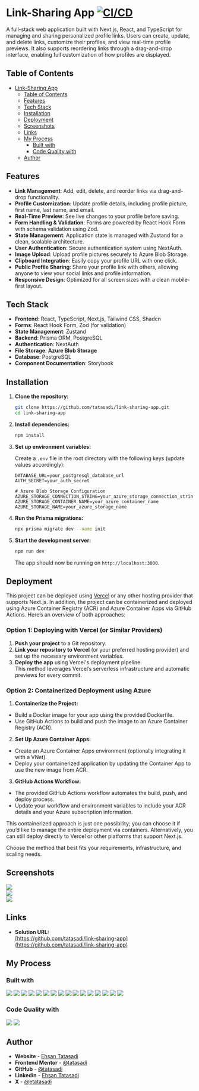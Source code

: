 # Link-Sharing App [![CI/CD](https://github.com/tatasadi/link-sharing-app/actions/workflows/ci-cd.yml/badge.svg)](https://github.com/tatasadi/link-sharing-app/actions/workflows/ci-cd.yml)

A full-stack web application built with Next.js, React, and TypeScript for managing and sharing personalized profile links. Users can create, update, and delete links, customize their profiles, and view real-time profile previews. It also supports reordering links through a drag-and-drop interface, enabling full customization of how profiles are displayed.

## Table of Contents

- [Link-Sharing App](#link-sharing-app)
  - [Table of Contents](#table-of-contents)
  - [Features](#features)
  - [Tech Stack](#tech-stack)
  - [Installation](#installation)
  - [Deployment](#deployment)
  - [Screenshots](#screenshots)
  - [Links](#links)
  - [My Process](#my-process)
    - [Built with](#built-with)
    - [Code Quality with](#code-quality-with)
  - [Author](#author)

## Features

- **Link Management**: Add, edit, delete, and reorder links via drag-and-drop functionality.
- **Profile Customization**: Update profile details, including profile picture, first name, last name, and email.
- **Real-Time Preview**: See live changes to your profile before saving.
- **Form Handling & Validation**: Forms are powered by React Hook Form with schema validation using Zod.
- **State Management**: Application state is managed with Zustand for a clean, scalable architecture.
- **User Authentication**: Secure authentication system using NextAuth.
- **Image Upload**: Upload profile pictures securely to Azure Blob Storage.
- **Clipboard Integration**: Easily copy your profile URL with one click.
- **Public Profile Sharing**: Share your profile link with others, allowing anyone to view your social links and profile information.
- **Responsive Design**: Optimized for all screen sizes with a clean mobile-first layout.

## Tech Stack

- **Frontend**: React, TypeScript, Next.js, Tailwind CSS, Shadcn
- **Forms**: React Hook Form, Zod (for validation)
- **State Management**: Zustand
- **Backend**: Prisma ORM, PostgreSQL
- **Authentication**: NextAuth
- **File Storage**: **Azure Blob Storage**
- **Database**: PostgreSQL
- **Component Documentation**: Storybook

## Installation

1. **Clone the repository:**

   ```bash
   git clone https://github.com/tatasadi/link-sharing-app.git
   cd link-sharing-app
   ```

2. **Install dependencies:**

   ```bash
   npm install
   ```

3. **Set up environment variables:**

   Create a `.env` file in the root directory with the following keys (update values accordingly):

   ```plaintext
   DATABASE_URL=your_postgresql_database_url
   AUTH_SECRET=your_auth_secret

   # Azure Blob Storage Configuration
   AZURE_STORAGE_CONNECTION_STRING=your_azure_storage_connection_string
   AZURE_STORAGE_CONTAINER_NAME=your_azure_container_name
   AZURE_STORAGE_NAME=your_azure_storage_name
   ```

4. **Run the Prisma migrations:**

   ```bash
   npx prisma migrate dev --name init
   ```

5. **Start the development server:**

   ```bash
   npm run dev
   ```

   The app should now be running on `http://localhost:3000`.

## Deployment

This project can be deployed using [Vercel](https://vercel.com/) or any other hosting provider that supports Next.js. In addition, the project can be containerized and deployed using Azure Container Registry (ACR) and Azure Container Apps via GitHub Actions. Here’s an overview of both approaches:

### Option 1: Deploying with Vercel (or Similar Providers)

1. **Push your project** to a Git repository.
2. **Link your repository to Vercel** (or your preferred hosting provider) and set up the necessary environment variables.
3. **Deploy the app** using Vercel's deployment pipeline.  
   This method leverages Vercel’s serverless infrastructure and automatic previews for every commit.

### Option 2: Containerized Deployment using Azure

1. **Containerize the Project:**
  - Build a Docker image for your app using the provided Dockerfile.
  - Use GitHub Actions to build and push the image to an Azure Container Registry (ACR).

2. **Set Up Azure Container Apps:**
  - Create an Azure Container Apps environment (optionally integrating it with a VNet).
  - Deploy your containerized application by updating the Container App to use the new image from ACR.

3. **GitHub Actions Workflow:**
  - The provided GitHub Actions workflow automates the build, push, and deploy process.
  - Update your workflow and environment variables to include your ACR details and your Azure subscription information.

This containerized approach is just one possibility; you can choose it if you’d like to manage the entire deployment via containers. Alternatively, you can still deploy directly to Vercel or other platforms that support Next.js.

Choose the method that best fits your requirements, infrastructure, and scaling needs.

## Screenshots

![](./preview-1.png)  
![](./preview-2.png)  
![](./preview-3.png)

## Links

- **Solution URL:**  
  [https://github.com/tatasadi/link-sharing-app](https://github.com/tatasadi/link-sharing-app)

## My Process

### Built with

![](https://img.shields.io/badge/HTML5-fff?style=for-the-badge&logo=HTML5&logoColor=fff&color=E34F26) 
![](https://img.shields.io/badge/CSS3-fff?style=for-the-badge&logo=CSS3&logoColor=fff&color=29a4d9) 
![](https://img.shields.io/badge/TypeScript-fff?style=for-the-badge&logo=TypeScript&logoColor=fff&color=2f74c0) 
![](https://img.shields.io/badge/git-fff?style=for-the-badge&logo=git&logoColor=fff&color=e94e31) 
![](https://img.shields.io/badge/React-fff?style=for-the-badge&logo=React&logoColor=000&color=5ed3f3) 
![](https://img.shields.io/badge/Next.js-fff?style=for-the-badge&logo=next.js&logoColor=fff&color=000) 
![](https://img.shields.io/badge/tailwindcss-fff?style=for-the-badge&logo=tailwindcss&logoColor=fff&color=15b8c5) 
![](https://img.shields.io/badge/Zod-fff?style=for-the-badge&logo=zod&logoColor=fff&color=3068b7) 
![](https://img.shields.io/badge/Storybook-fff?style=for-the-badge&logo=storybook&logoColor=fff&color=ff4785) 
![](https://img.shields.io/badge/React_Hook_Form-fff?style=for-the-badge&logo=react-hook-form&logoColor=fff&color=ec5990) 
![](https://img.shields.io/badge/Zustand-fff?style=for-the-badge&logo=zustand&logoColor=fff&color=ff7e00) 
![](https://img.shields.io/badge/Next_Auth-fff?style=for-the-badge&logo=nextauth&logoColor=fff&color=007acc) 
![](https://img.shields.io/badge/Azure_Blob_Storage-fff?style=for-the-badge&logo=azureblobstorage&logoColor=fff&color=0078d4) 
![](https://img.shields.io/badge/Prisma-fff?style=for-the-badge&logo=prisma&logoColor=fff&color=0c344b) 
![](https://img.shields.io/badge/PostgreSQL-fff?style=for-the-badge&logo=postgresql&logoColor=fff&color=336791) 
![](https://img.shields.io/badge/Shadcn-fff?style=for-the-badge&logo=shadcn&logoColor=fff&color=000)

### Code Quality with

![](https://img.shields.io/badge/eslint-fff?style=for-the-badge&logo=eslint&logoColor=fff&color=4930bd) 
![](https://img.shields.io/badge/prettier-fff?style=for-the-badge&logo=prettier&logoColor=000&color=f3ae42)

## Author

- **Website** - [Ehsan Tatasadi](https://ehsan.tatasadi.com)
- **Frontend Mentor** - [@tatasadi](https://www.frontendmentor.io/profile/tatasadi)
- **GitHub** - [@tatasadi](https://github.com/tatasadi)
- **Linkedin** - [Ehsan Tatasadi](https://www.linkedin.com/in/ehsan-tatasadi-2161a433)
- **X** - [@etatasadi](https://x.com/etatasadi)

